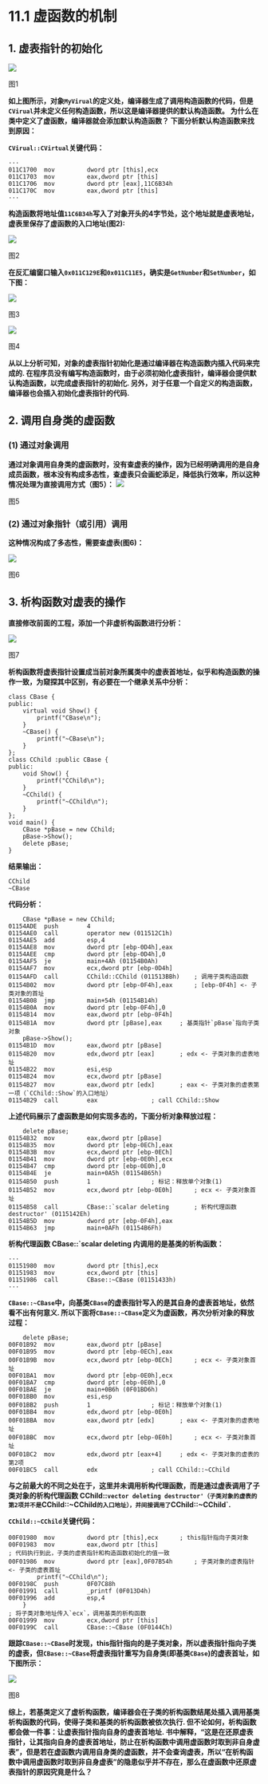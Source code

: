 # 11.1 虚函数的机制
## 1. 虚表指针的初始化
![](screenshot/1.png)

图1

**如上图所示，对象`MyVirual`的定义处，编译器生成了调用构造函数的代码，但是`CVirual`并未定义任何构造函数，所以这是编译器提供的默认构造函数。 为什么在类中定义了虚函数，编译器就会添加默认构造函数？ 下面分析默认构造函数来找到原因：**

**`CVirual::CVirtual`关键代码：**
```
···
011C1700  mov         dword ptr [this],ecx  
011C1703  mov         eax,dword ptr [this]  
011C1706  mov         dword ptr [eax],11C6B34h  
011C170C  mov         eax,dword ptr [this]
···
```

**构造函数将地址值`11C6B34h`写入了对象开头的4字节处，这个地址就是虚表地址，虚表里保存了虚函数的入口地址(图2):**

![](screenshot/2.png)

图2

**在反汇编窗口输入`0x011C129E`和`0x011C11E5`，确实是`GetNumber`和`SetNumber`，如下图：**

![](screenshot/3.png)

图3

![](screenshot/4.png)

图4

**从以上分析可知，对象的虚表指针初始化是通过编译器在构造函数内插入代码来完成的. 在程序员没有编写构造函数时，由于必须初始化虚表指针，编译器会提供默认构造函数，以完成虚表指针的初始化. 另外，对于任意一个自定义的构造函数，编译器也会插入初始化虚表指针的代码.**

## 2. 调用自身类的虚函数
### (1) 通过对象调用
**通过对象调用自身类的虚函数时，没有查虚表的操作，因为已经明确调用的是自身成员函数，根本没有构成多态性，查虚表只会画蛇添足，降低执行效率，所以这种情况处理为直接调用方式（图5）：**
![](screenshot/5.png)

图5

### (2) 通过对象指针（或引用）调用
**这种情况构成了多态性，需要查虚表(图6)：**

![](screenshot/6.png)

图6

## 3. 析构函数对虚表的操作
**直接修改前面的工程，添加一个非虚析构函数进行分析：**

![](screenshot/7.png)

图7

**析构函数将虚表指针设置成当前对象所属类中的虚表首地址，似乎和构造函数的操作一致，为窥探其中区别，有必要在一个继承关系中分析：**

```
class CBase {
public:
	virtual void Show() {
		printf("CBase\n");
	}
	~CBase() {
		printf("~CBase\n");
	}
};
class CChild :public CBase {
public:
	void Show() {
		printf("CChild\n");
	}
	~CChild() {
		printf("~CChild\n");
	}
};
void main() {
	CBase *pBase = new CChild;
	pBase->Show();
	delete pBase;
}
```

**结果输出：**

```
CChild
~CBase
```

**代码分析：**

```
	CBase *pBase = new CChild;
01154ADE  push        4  
01154AE0  call        operator new (011512C1h)  
01154AE5  add         esp,4  
01154AE8  mov         dword ptr [ebp-0D4h],eax  
01154AEE  cmp         dword ptr [ebp-0D4h],0  
01154AF5  je          main+4Ah (01154B0Ah)  
01154AF7  mov         ecx,dword ptr [ebp-0D4h]  
01154AFD  call        CChild::CChild (011513BBh)	; 调用子类构造函数  
01154B02  mov         dword ptr [ebp-0F4h],eax		; [ebp-0F4h] <- 子类对象的首址  
01154B08  jmp         main+54h (01154B14h)  
01154B0A  mov         dword ptr [ebp-0F4h],0  
01154B14  mov         eax,dword ptr [ebp-0F4h]  
01154B1A  mov         dword ptr [pBase],eax		; 基类指针`pBase`指向子类对象  
	pBase->Show();
01154B1D  mov         eax,dword ptr [pBase]  
01154B20  mov         edx,dword ptr [eax]		; edx <- 子类对象的虚表地址 
01154B22  mov         esi,esp  
01154B24  mov         ecx,dword ptr [pBase]  
01154B27  mov         eax,dword ptr [edx]		; eax <- 子类对象的虚表第一项（`CChild::Show`的入口地址）  
01154B29  call        eax				; call CChild::Show
```

**上述代码展示了虚函数是如何实现多态的，下面分析对象释放过程：**

```
	delete pBase;
01154B32  mov         eax,dword ptr [pBase]  
01154B35  mov         dword ptr [ebp-0ECh],eax  
01154B3B  mov         ecx,dword ptr [ebp-0ECh]  
01154B41  mov         dword ptr [ebp-0E0h],ecx  
01154B47  cmp         dword ptr [ebp-0E0h],0  
01154B4E  je          main+0A5h (01154B65h)  
01154B50  push        1					; 标记：释放单个对象(1)
01154B52  mov         ecx,dword ptr [ebp-0E0h]		; ecx <- 子类对象首址  
01154B58  call        CBase::`scalar deleting		; 析构代理函数 destructor' (0115142Eh)  
01154B5D  mov         dword ptr [ebp-0F4h],eax  
01154B63  jmp         main+0AFh (01154B6Fh)
```

**析构代理函数 CBase::`scalar deleting 内调用的是基类的析构函数：**

```
···
01151980  mov         dword ptr [this],ecx  
01151983  mov         ecx,dword ptr [this]  
01151986  call        CBase::~CBase (01151433h)
···
```

**`CBase::~CBase`中，向基类`CBase`的虚表指针写入的是其自身的虚表首地址，依然看不出有何意义. 所以下面将`CBase::~CBase`定义为虚函数，再次分析对象的释放过程：**

```
	delete pBase;
00F01B92  mov         eax,dword ptr [pBase]  
00F01B95  mov         dword ptr [ebp-0ECh],eax  
00F01B9B  mov         ecx,dword ptr [ebp-0ECh]		; ecx <- 子类对象首址  
00F01BA1  mov         dword ptr [ebp-0E0h],ecx  
00F01BA7  cmp         dword ptr [ebp-0E0h],0  
00F01BAE  je          main+0B6h (0F01BD6h)  
00F01BB0  mov         esi,esp  
00F01BB2  push        1					; 标记：释放单个对象(1) 
00F01BB4  mov         edx,dword ptr [ebp-0E0h]  
00F01BBA  mov         eax,dword ptr [edx]		; eax <- 子类对象的虚表地址  
00F01BBC  mov         ecx,dword ptr [ebp-0E0h]		; ecx <- 子类对象首址  
00F01BC2  mov         edx,dword ptr [eax+4]		; edx <- 子类对象的虚表的第2项  
00F01BC5  call        edx				; call CChild::~CChild
```

**与之前最大的不同之处在于，这里并未调用析构代理函数，而是通过虚表调用了子类对象的析构代理函数 CChild::`vector deleting destructor'（子类对象的虚表的第2项并不是`CChild::~CChild`的入口地址），并间接调用了`CChild::~CChild`.**

**`CChild::~CChild`关键代码：**

```
00F01980  mov         dword ptr [this],ecx		; this指针指向子类对象  
00F01983  mov         eax,dword ptr [this]
; 代码执行到此，子类的虚表指针和构造函数初始化的值一致
00F01986  mov         dword ptr [eax],0F07B54h		; 子类对象的虚表指针 <- 子类的虚表首址
		printf("~CChild\n");
00F0198C  push        0F07C88h  
00F01991  call        _printf (0F013D4h)  
00F01996  add         esp,4  
	}
; 将子类对象地址传入`ecx`，调用基类的析构函数
00F01999  mov         ecx,dword ptr [this]  
00F0199C  call        CBase::~CBase (0F0144Ch)
```

**跟踪`CBase::~CBase`时发现，this指针指向的是子类对象，所以虚表指针指向子类的虚表，但`CBase::~CBase`将虚表指针重写为自身类(即基类`CBase`)的虚表首址，如下图所示：**

![](screenshot/8.png)

图8

**综上，若基类定义了虚析构函数，编译器会在子类的析构函数结尾处插入调用基类析构函数的代码，使得子类和基类的析构函数被依次执行. 但不论如何，析构函数都会做一件事：让虚表指针指向自身的虚表首地址. 书中解释，“这是在还原虚表指针，让其指向自身的虚表首地址，防止在析构函数中调用虚函数时取到非自身虚表”，但是若在虚函数内调用自身类的虚函数，并不会查询虚表，所以“在析构函数中调用虚函数时取到非自身虚表”的隐患似乎并不存在，那么在虚函数中还原虚表指针的原因究竟是什么？**
